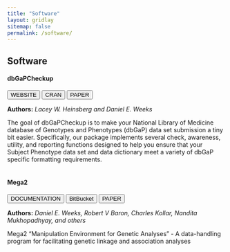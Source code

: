 ```yaml
---
title: "Software"
layout: gridlay
sitemap: false
permalink: /software/
---
```


<style>
img{
  border-radius: 10px;
}
iframe {
  width: 175px;
  display: inline;
  vertical-align:middle;
  <!-- margin-bottom:5px; -->
  <!-- margin-left:5px; -->
  <!-- border: 1px solid red; -->
}
.col-md-3 {
  margin:0;
  padding:0;
  margin-top:10px;
  margin-bottom:10px;
  display:block;
  overflow:hidden;
  text-align:center;
  display: table-cell;
  height: auto;
  float: none;
  background:white;
  border-radius:20px;
  <!-- border: 1px solid black; -->
}
</style>

## Software

<div class="jumbotron">
<div class="row align-items-end">
<div class="col-md-12 col-sm-12">
<h4><b>dbGaPCheckup</b></h4>
<a href="https://lwheinsberg.github.io/dbGaPCheckup/" target="_blank"><button class="btn btn-success btn-sm">WEBSITE</button></a>
<a href="https://CRAN.R-project.org/package=dbGaPCheckup" target="_blank"><button class="btn btn-info btn-sm">CRAN</button></a>
<a href="https://doi.org/10.1186/s12859-023-05200-8" target="_blank"><button class="btn btn-danger btn-sm">PAPER</button></a> 

<b>Authors:</b>
<i>Lacey W. Heinsberg and Daniel E. Weeks</i>

The goal of dbGaPCheckup is to make your National Library of Medicine database of Genotypes and Phenotypes (dbGaP) data set submission a tiny bit easier. Specifically, our package implements several check, awareness, utility, and reporting functions designed to help you ensure that your Subject Phenotype data set and data dictionary meet a variety of dbGaP specific formatting requirements. 
<br>
<br>
<h4><b>Mega2</b></h4>
<a href="https://sites.pitt.edu/~weeks/docs/mega2_html/mega2.html" target="_blank"><button class="btn btn-success btn-sm">DOCUMENTATION</button></a>
<a href="https://bitbucket.org/dweeks/mega2/src/master/" target="_blank"><button class="btn btn-info btn-sm">BitBucket</button></a>
<a href="https://doi.org/10.1186/s13029-014-0026-y" target="_blank"><button class="btn btn-danger btn-sm">PAPER</button></a> 

<b>Authors:</b>
<i>Daniel E. Weeks, Robert V Baron, Charles Kollar, Nandita Mukhopadhyay, and others</i>

Mega2
“Manipulation Environment for Genetic Analyses” - 
A data-handling program for facilitating
genetic linkage and association analyses  
</div>
</div>
</div>
